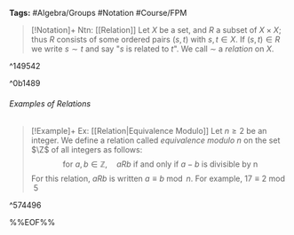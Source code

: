 **Tags:** #Algebra/Groups #Notation #Course/FPM 

> [!Notation]+ Ntn: [[Relation]]
> Let $X$ be a set, and $R$ a subset of $X\times X$; thus $R$ consists of some ordered pairs $(s,t)$ with $s,t\in X$. If $(s,t) \in R$ we write $s \sim t$ and say "$s$ is related to $t$". We call $\sim$ a *relation* on $X$.

^149542

^0b1489
###### Examples of Relations

> [!Example]+ Ex: [[Relation|Equivalence Modulo]]
> Let $n\ge 2$ be an integer. We define a relation called *equivalence modulo* $n$ on the set $\Z$ of all integers as follows:
> $$\text{for } a,b\in\mathbb{Z},\quad aRb \text{ if and only if } a-b \text{ is divisible by n}$$
> For this relation, $aRb$ is written $a\equiv b\bmod{n}$. For example, $17\equiv 2\bmod{5}$

^574496

%%EOF%%